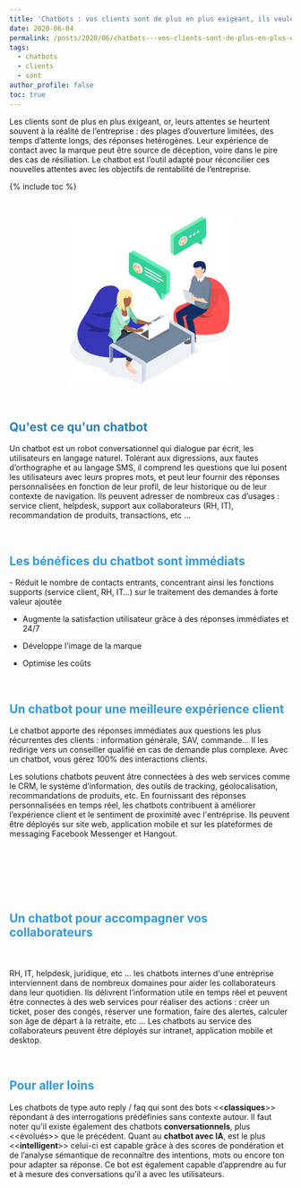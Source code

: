 ```yaml
---
title: 'Chatbots : vos clients sont de plus en plus exigeant, ils veulent la bonne réponse, tout de suite, tout le temps.'
date: 2020-06-04
permalink: /posts/2020/06/chatbots---vos-clients-sont-de-plus-en-plus-exigeant--ils-veulent-la-bonne-réponse--tout-de-suite--tout-le-temps-
tags:
  - chatbots
  - clients
  - sont
author_profile: false
toc: true
---
```


<p>Les clients sont de plus en plus exigeant, or, leurs attentes se heurtent souvent &agrave; la r&eacute;alit&eacute; de l&rsquo;entreprise : des plages d&rsquo;ouverture limit&eacute;es, des temps d&rsquo;attente longs, des r&eacute;ponses het&eacute;rog&egrave;nes. Leur exp&eacute;rience de contact avec la marque peut &ecirc;tre source de d&eacute;ception, voire dans le pire des cas de r&eacute;siliation. Le chatbot est l&rsquo;outil adapt&eacute; pour r&eacute;concilier ces nouvelles attentes avec les objectifs de rentabilit&eacute; de l&rsquo;entreprise.</p>

{% include toc %}





<p>&nbsp;</p>



<p style="text-align:center"><img alt="" src="images/media/uploads/2020/06/04/illu-a.png" style="height:300px; width:288px" /></p>



<p>&nbsp;</p>



<h2><span style="color:#2980b9">Qu&#39;est ce qu&#39;un chatbot</span></h2>



<p>Un chatbot est un robot conversationnel qui dialogue par &eacute;crit, les utilisateurs en langage naturel. Tol&eacute;rant aux digressions, aux fautes d&rsquo;orthographe et au langage SMS, il comprend les questions que lui posent les utilisateurs avec leurs propres mots, et peut leur fournir des r&eacute;ponses personnalis&eacute;es en fonction de leur profil, de leur historique ou de leur contexte de navigation. Ils peuvent adresser de nombreux cas d&rsquo;usages : service client, helpdesk, support aux collaborateurs (RH, IT), recommandation de produits, transactions, etc &hellip;</p>



<p>&nbsp;</p>



<h2><span style="color:#3498db">Les b&eacute;n&eacute;fices du chatbot sont imm&eacute;diats</span></h2>



<p>- R&eacute;duit le nombre de contacts entrants, concentrant ainsi les fonctions supports (service client, RH, IT&hellip;) sur le traitement des demandes &agrave; forte valeur ajout&eacute;e<br />

- Augmente la satisfaction utilisateur gr&acirc;ce &agrave; des r&eacute;ponses imm&eacute;diates et 24/7<br />

- D&eacute;veloppe l&rsquo;image de la marque<br />

- Optimise les co&ucirc;ts</p>



<p>&nbsp;</p>



<h2><span style="color:#3498db">Un chatbot pour une meilleure exp&eacute;rience client</span></h2>



<p>Le chatbot apporte des r&eacute;ponses imm&eacute;diates aux questions les plus r&eacute;currentes des clients : information g&eacute;n&eacute;rale, SAV, commande&hellip; Il les redirige vers un conseiller qualifi&eacute; en cas de demande plus complexe. Avec un chatbot, vous g&eacute;rez 100% des interactions clients.</p>



<p>Les solutions chatbots peuvent &acirc;tre connect&eacute;es &agrave; des web services comme le CRM, le syst&egrave;me d&rsquo;information, des outils de tracking, g&eacute;olocalisation, recommandations de produits, etc. En fournissant des r&eacute;ponses personnalis&eacute;es en temps r&eacute;el, les chatbots contribuent &agrave; am&eacute;liorer l&rsquo;exp&eacute;rience client et le sentiment de proximit&eacute; avec l&#39;entr&eacute;prise. Ils peuvent &ecirc;tre d&eacute;ploy&eacute;s sur site web, application mobile et sur les plateformes de messaging Facebook Messenger et Hangout.</p>



<h2>&nbsp;</h2>



<h2><br />

<span style="color:#3498db">Un chatbot pour accompagner vos collaborateurs</span></h2>



<p><br />

RH, IT, helpdesk, juridique, etc &hellip; les chatbots internes d&#39;une entr&eacute;prise interviennent dans de nombreux domaines pour aider les collaborateurs dans leur quotidien. Ils d&eacute;livrent l&rsquo;information utile en temps r&eacute;el et peuvent &ecirc;tre connectes &agrave; des web services pour r&eacute;aliser des actions : cr&eacute;er un ticket, poser des cong&eacute;s, r&eacute;server une formation, faire des alertes, calculer son &acirc;ge de d&eacute;part &agrave; la retraite, etc &hellip;&nbsp;Les chatbots au service des collaborateurs peuvent &ecirc;tre d&eacute;ploy&eacute;s sur intranet, application mobile et desktop.</p>



<p>&nbsp;</p>



<h2><span style="color:#3498db">Pour aller loins</span></h2>



<p>Les chatbots de type auto reply / faq qui sont des bots &lt;&lt;<strong>classiques</strong>&gt;&gt; r&eacute;pondant &agrave; des interrogations pr&eacute;d&eacute;finies sans contexte autour. Il faut noter qu&#39;il existe &eacute;galement des chatbots&nbsp;<strong>conversationnels</strong>, plus &lt;&lt;&eacute;volu&eacute;s&gt;&gt; que le pr&eacute;c&eacute;dent. Quant au <strong>chatbot avec IA</strong>, est le plus &lt;&lt;<strong>intelligent</strong>&gt;&gt; celui-ci est capable gr&acirc;ce &agrave; des scores de pond&eacute;ration et de l&rsquo;analyse s&eacute;mantique de reconna&icirc;tre des intentions, mots ou encore ton pour adapter sa r&eacute;ponse. Ce bot est &eacute;galement capable d&rsquo;apprendre au fur et &agrave; mesure des conversations qu&rsquo;il a avec les utilisateurs.</p>
